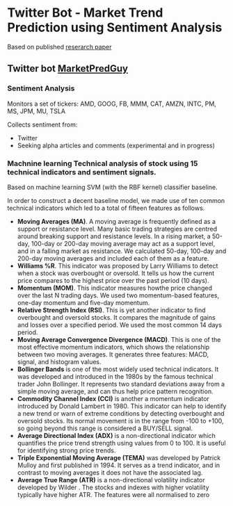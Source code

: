 # Twitter Bot - Market Trend Prediction using Sentiment Analysis

Based on published [reserarch paper](https://github.com/AndMu/Market-Wisdom)

## Twitter bot [MarketPredGuy](https://twitter.com/MarketPredGuy)

### Sentiment Analysis

Monitors a set of tickers: AMD, GOOG, FB, MMM, CAT, AMZN, INTC, PM, MS, JPM, MU, TSLA

Collects sentiment from:

- Twitter
- Seeking alpha articles and comments (experimental and in progress)

### **Machnine learning** Technical analysis of stock using 15 technical indicators and sentiment signals.

Based on machine learning SVM (with the RBF kernel) classifier baseline.

In order to construct a decent baseline model, we made use of ten common technical indicators which led to a total of fifteen features as follows.

- **Moving Averages (MA)**. A moving average is frequently defined as a support or resistance level. Many basic trading strategies are centred around breaking support and resistance levels. In a rising market, a 50-day, 100-day or 200-day moving average may act as a support level, and in a falling market as resistance. We calculated 50-day, 100-day and 200-day moving averages and included each of them as a feature.
- **Williams %R**. This indicator was proposed by Larry Williams to detect when a stock was overbought or oversold. It tells us how the current price compares to the highest price over the past period (10 days).
- **Momentum (MOM)**. This indicator measures howthe price changed over the last N trading days. We used two momentum-based features, one-day momentum and five-day momentum.
- **Relative Strength Index (RSI)**. This is yet another indicator to find overbought and oversold stocks. It compares the magnitude of gains and losses over a specified period. We used the most common 14 days period.
- **Moving Average Convergence Divergence (MACD)**. This is one of the most effective momentum indicators, which shows the relationship between two moving averages. It generates three features: MACD, signal, and histogram values.
- **Bollinger Bands** is one of the most widely used technical indicators. It was developed and introduced in the 1980s by the famous technical trader John Bollinger. It represents two standard deviations away from a simple moving average, and can thus help price pattern recognition.
- **Commodity Channel Index (CCI)** is another a momentum indicator introduced by Donald Lambert in 1980. This indicator can help to identify a new trend or warn of extreme conditions by detecting overbought and oversold stocks. Its normal movement is in the range from -100 to +100, so going beyond this range is considered a BUY/SELL signal.
- **Average Directional Index (ADX)** is a non-directional indicator which quantifies the price trend strength using values from 0 to 100. It is useful for identifying strong price trends.
- **Triple Exponential Moving Average (TEMA)** was developed by Patrick Mulloy and first published in 1994. It serves as a trend indicator, and in contrast to moving averages it does not have the associated lag.
- **Average True Range (ATR)** is a non-directional volatility indicator developed by Wilder . The stocks and indexes with higher volatility typically have higher ATR. The features were all normalised to zero